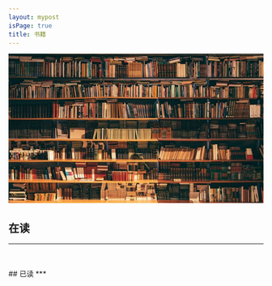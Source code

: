 ```yaml
---
layout: mypost
isPage: true
title: 书籍
---
```

![书](image/book.jpg)
<br/>
## 在读
***
<br/>
<br/>
## 已读
***

